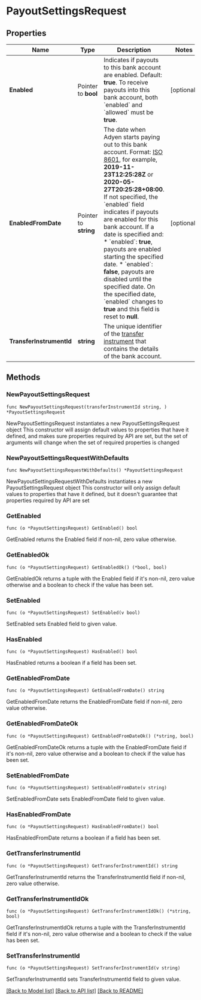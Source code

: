 # PayoutSettingsRequest

## Properties

Name | Type | Description | Notes
------------ | ------------- | ------------- | -------------
**Enabled** | Pointer to **bool** | Indicates if payouts to this bank account are enabled. Default: **true**.  To receive payouts into this bank account, both &#x60;enabled&#x60; and &#x60;allowed&#x60; must be **true**. | [optional] 
**EnabledFromDate** | Pointer to **string** | The date when Adyen starts paying out to this bank account.  Format: [ISO 8601](https://www.w3.org/TR/NOTE-datetime), for example, **2019-11-23T12:25:28Z** or **2020-05-27T20:25:28+08:00**.  If not specified, the &#x60;enabled&#x60; field indicates if payouts are enabled for this bank account.  If a date is specified and:  * &#x60;enabled&#x60;: **true**, payouts are enabled starting the specified date. * &#x60;enabled&#x60;: **false**, payouts are disabled until the specified date. On the specified date, &#x60;enabled&#x60; changes to **true** and this field is reset to **null**. | [optional] 
**TransferInstrumentId** | **string** | The unique identifier of the [transfer instrument](https://docs.adyen.com/api-explorer/#/legalentity/latest/post/transferInstruments) that contains the details of the bank account. | 

## Methods

### NewPayoutSettingsRequest

`func NewPayoutSettingsRequest(transferInstrumentId string, ) *PayoutSettingsRequest`

NewPayoutSettingsRequest instantiates a new PayoutSettingsRequest object
This constructor will assign default values to properties that have it defined,
and makes sure properties required by API are set, but the set of arguments
will change when the set of required properties is changed

### NewPayoutSettingsRequestWithDefaults

`func NewPayoutSettingsRequestWithDefaults() *PayoutSettingsRequest`

NewPayoutSettingsRequestWithDefaults instantiates a new PayoutSettingsRequest object
This constructor will only assign default values to properties that have it defined,
but it doesn't guarantee that properties required by API are set

### GetEnabled

`func (o *PayoutSettingsRequest) GetEnabled() bool`

GetEnabled returns the Enabled field if non-nil, zero value otherwise.

### GetEnabledOk

`func (o *PayoutSettingsRequest) GetEnabledOk() (*bool, bool)`

GetEnabledOk returns a tuple with the Enabled field if it's non-nil, zero value otherwise
and a boolean to check if the value has been set.

### SetEnabled

`func (o *PayoutSettingsRequest) SetEnabled(v bool)`

SetEnabled sets Enabled field to given value.

### HasEnabled

`func (o *PayoutSettingsRequest) HasEnabled() bool`

HasEnabled returns a boolean if a field has been set.

### GetEnabledFromDate

`func (o *PayoutSettingsRequest) GetEnabledFromDate() string`

GetEnabledFromDate returns the EnabledFromDate field if non-nil, zero value otherwise.

### GetEnabledFromDateOk

`func (o *PayoutSettingsRequest) GetEnabledFromDateOk() (*string, bool)`

GetEnabledFromDateOk returns a tuple with the EnabledFromDate field if it's non-nil, zero value otherwise
and a boolean to check if the value has been set.

### SetEnabledFromDate

`func (o *PayoutSettingsRequest) SetEnabledFromDate(v string)`

SetEnabledFromDate sets EnabledFromDate field to given value.

### HasEnabledFromDate

`func (o *PayoutSettingsRequest) HasEnabledFromDate() bool`

HasEnabledFromDate returns a boolean if a field has been set.

### GetTransferInstrumentId

`func (o *PayoutSettingsRequest) GetTransferInstrumentId() string`

GetTransferInstrumentId returns the TransferInstrumentId field if non-nil, zero value otherwise.

### GetTransferInstrumentIdOk

`func (o *PayoutSettingsRequest) GetTransferInstrumentIdOk() (*string, bool)`

GetTransferInstrumentIdOk returns a tuple with the TransferInstrumentId field if it's non-nil, zero value otherwise
and a boolean to check if the value has been set.

### SetTransferInstrumentId

`func (o *PayoutSettingsRequest) SetTransferInstrumentId(v string)`

SetTransferInstrumentId sets TransferInstrumentId field to given value.



[[Back to Model list]](../README.md#documentation-for-models) [[Back to API list]](../README.md#documentation-for-api-endpoints) [[Back to README]](../README.md)


